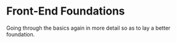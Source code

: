 # Front-End Foundations

Going through the basics again in more detail so as to lay a better foundation.